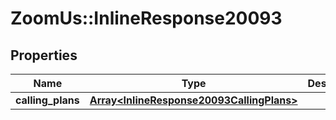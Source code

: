 # ZoomUs::InlineResponse20093

## Properties
Name | Type | Description | Notes
------------ | ------------- | ------------- | -------------
**calling_plans** | [**Array&lt;InlineResponse20093CallingPlans&gt;**](InlineResponse20093CallingPlans.md) |  | [optional] 


